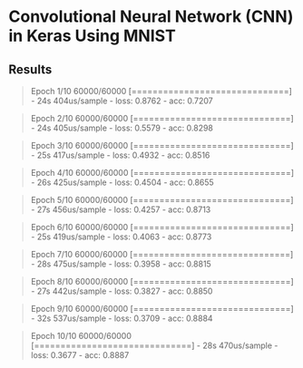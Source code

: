 # Convolutional Neural Network (CNN) in Keras Using MNIST

## Results
>Epoch 1/10
>60000/60000 [==============================] - 24s 404us/sample - loss: 0.8762 - acc: 0.7207

>Epoch 2/10
>60000/60000 [==============================] - 24s 405us/sample - loss: 0.5579 - acc: 0.8298

>Epoch 3/10
>60000/60000 [==============================] - 25s 417us/sample - loss: 0.4932 - acc: 0.8516

>Epoch 4/10
>60000/60000 [==============================] - 26s 425us/sample - loss: 0.4504 - acc: 0.8655

>Epoch 5/10
>60000/60000 [==============================] - 27s 456us/sample - loss: 0.4257 - acc: 0.8713

>Epoch 6/10
>60000/60000 [==============================] - 25s 419us/sample - loss: 0.4063 - acc: 0.8773

>Epoch 7/10
>60000/60000 [==============================] - 28s 475us/sample - loss: 0.3958 - acc: 0.8815

>Epoch 8/10
>60000/60000 [==============================] - 27s 442us/sample - loss: 0.3827 - acc: 0.8850

>Epoch 9/10
>60000/60000 [==============================] - 32s 537us/sample - loss: 0.3709 - acc: 0.8884

>Epoch 10/10
>60000/60000 [==============================] - 28s 470us/sample - loss: 0.3677 - acc: 0.8887


